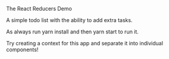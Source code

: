 The React Reducers Demo

A simple todo list with the ability to add extra tasks.

As always run yarn install and then yarn start to run it.

Try creating a context for this app and separate it into individual components!
